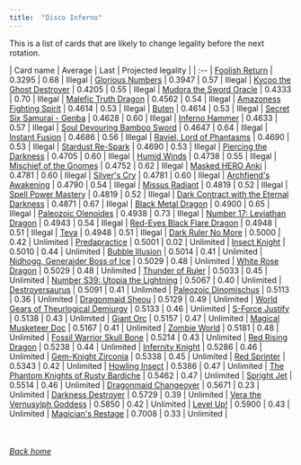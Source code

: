 ```yaml
---
title:  "Disco Inferno"
---
```


This is a list of cards that are likely to change legality before the next rotation.

| Card name | Average | Last | Projected legality |
| :-- |
[Foolish Return](https://db.ygoprodeck.com/card/?search=Foolish%20Return) | 0.3295 | 0.68 | Illegal |
[Glorious Numbers](https://db.ygoprodeck.com/card/?search=Glorious%20Numbers) | 0.3947 | 0.57 | Illegal |
[Kycoo the Ghost Destroyer](https://db.ygoprodeck.com/card/?search=Kycoo%20the%20Ghost%20Destroyer) | 0.4205 | 0.55 | Illegal |
[Mudora the Sword Oracle](https://db.ygoprodeck.com/card/?search=Mudora%20the%20Sword%20Oracle) | 0.4333 | 0.70 | Illegal |
[Malefic Truth Dragon](https://db.ygoprodeck.com/card/?search=Malefic%20Truth%20Dragon) | 0.4562 | 0.54 | Illegal |
[Amazoness Fighting Spirit](https://db.ygoprodeck.com/card/?search=Amazoness%20Fighting%20Spirit) | 0.4614 | 0.53 | Illegal |
[Buten](https://db.ygoprodeck.com/card/?search=Buten) | 0.4614 | 0.53 | Illegal |
[Secret Six Samurai - Genba](https://db.ygoprodeck.com/card/?search=Secret%20Six%20Samurai%20-%20Genba) | 0.4628 | 0.60 | Illegal |
[Inferno Hammer](https://db.ygoprodeck.com/card/?search=Inferno%20Hammer) | 0.4633 | 0.57 | Illegal |
[Soul Devouring Bamboo Sword](https://db.ygoprodeck.com/card/?search=Soul%20Devouring%20Bamboo%20Sword) | 0.4647 | 0.64 | Illegal |
[Instant Fusion](https://db.ygoprodeck.com/card/?search=Instant%20Fusion) | 0.4686 | 0.56 | Illegal |
[Raviel, Lord of Phantasms](https://db.ygoprodeck.com/card/?search=Raviel,%20Lord%20of%20Phantasms) | 0.4690 | 0.53 | Illegal |
[Stardust Re-Spark](https://db.ygoprodeck.com/card/?search=Stardust%20Re-Spark) | 0.4690 | 0.53 | Illegal |
[Piercing the Darkness](https://db.ygoprodeck.com/card/?search=Piercing%20the%20Darkness) | 0.4705 | 0.60 | Illegal |
[Humid Winds](https://db.ygoprodeck.com/card/?search=Humid%20Winds) | 0.4738 | 0.55 | Illegal |
[Mischief of the Gnomes](https://db.ygoprodeck.com/card/?search=Mischief%20of%20the%20Gnomes) | 0.4752 | 0.62 | Illegal |
[Masked HERO Anki](https://db.ygoprodeck.com/card/?search=Masked%20HERO%20Anki) | 0.4781 | 0.60 | Illegal |
[Silver's Cry](https://db.ygoprodeck.com/card/?search=Silver's%20Cry) | 0.4781 | 0.60 | Illegal |
[Archfiend's Awakening](https://db.ygoprodeck.com/card/?search=Archfiend's%20Awakening) | 0.4790 | 0.54 | Illegal |
[Missus Radiant](https://db.ygoprodeck.com/card/?search=Missus%20Radiant) | 0.4819 | 0.52 | Illegal |
[Spell Power Mastery](https://db.ygoprodeck.com/card/?search=Spell%20Power%20Mastery) | 0.4819 | 0.52 | Illegal |
[Dark Contract with the Eternal Darkness](https://db.ygoprodeck.com/card/?search=Dark%20Contract%20with%20the%20Eternal%20Darkness) | 0.4871 | 0.67 | Illegal |
[Black Metal Dragon](https://db.ygoprodeck.com/card/?search=Black%20Metal%20Dragon) | 0.4900 | 0.65 | Illegal |
[Paleozoic Olenoides](https://db.ygoprodeck.com/card/?search=Paleozoic%20Olenoides) | 0.4938 | 0.73 | Illegal |
[Number 17: Leviathan Dragon](https://db.ygoprodeck.com/card/?search=Number%2017:%20Leviathan%20Dragon) | 0.4943 | 0.54 | Illegal |
[Red-Eyes Black Flare Dragon](https://db.ygoprodeck.com/card/?search=Red-Eyes%20Black%20Flare%20Dragon) | 0.4948 | 0.51 | Illegal |
[Teva](https://db.ygoprodeck.com/card/?search=Teva) | 0.4948 | 0.51 | Illegal |
[Dark Ruler No More](https://db.ygoprodeck.com/card/?search=Dark%20Ruler%20No%20More) | 0.5000 | 0.42 | Unlimited |
[Predapractice](https://db.ygoprodeck.com/card/?search=Predapractice) | 0.5001 | 0.02 | Unlimited |
[Insect Knight](https://db.ygoprodeck.com/card/?search=Insect%20Knight) | 0.5010 | 0.44 | Unlimited |
[Bubble Illusion](https://db.ygoprodeck.com/card/?search=Bubble%20Illusion) | 0.5014 | 0.41 | Unlimited |
[Nidhogg, Generaider Boss of Ice](https://db.ygoprodeck.com/card/?search=Nidhogg,%20Generaider%20Boss%20of%20Ice) | 0.5029 | 0.48 | Unlimited |
[White Rose Dragon](https://db.ygoprodeck.com/card/?search=White%20Rose%20Dragon) | 0.5029 | 0.48 | Unlimited |
[Thunder of Ruler](https://db.ygoprodeck.com/card/?search=Thunder%20of%20Ruler) | 0.5033 | 0.45 | Unlimited |
[Number S39: Utopia the Lightning](https://db.ygoprodeck.com/card/?search=Number%20S39:%20Utopia%20the%20Lightning) | 0.5067 | 0.40 | Unlimited |
[Destroyersaurus](https://db.ygoprodeck.com/card/?search=Destroyersaurus) | 0.5091 | 0.41 | Unlimited |
[Paleozoic Dinomischus](https://db.ygoprodeck.com/card/?search=Paleozoic%20Dinomischus) | 0.5113 | 0.36 | Unlimited |
[Dragonmaid Sheou](https://db.ygoprodeck.com/card/?search=Dragonmaid%20Sheou) | 0.5129 | 0.49 | Unlimited |
[World Gears of Theurlogical Demiurgy](https://db.ygoprodeck.com/card/?search=World%20Gears%20of%20Theurlogical%20Demiurgy) | 0.5133 | 0.46 | Unlimited |
[S-Force Justify](https://db.ygoprodeck.com/card/?search=S-Force%20Justify) | 0.5138 | 0.43 | Unlimited |
[Giant Orc](https://db.ygoprodeck.com/card/?search=Giant%20Orc) | 0.5157 | 0.47 | Unlimited |
[Magical Musketeer Doc](https://db.ygoprodeck.com/card/?search=Magical%20Musketeer%20Doc) | 0.5167 | 0.41 | Unlimited |
[Zombie World](https://db.ygoprodeck.com/card/?search=Zombie%20World) | 0.5181 | 0.48 | Unlimited |
[Fossil Warrior Skull Bone](https://db.ygoprodeck.com/card/?search=Fossil%20Warrior%20Skull%20Bone) | 0.5214 | 0.43 | Unlimited |
[Red Rising Dragon](https://db.ygoprodeck.com/card/?search=Red%20Rising%20Dragon) | 0.5238 | 0.44 | Unlimited |
[Infernity Knight](https://db.ygoprodeck.com/card/?search=Infernity%20Knight) | 0.5286 | 0.46 | Unlimited |
[Gem-Knight Zirconia](https://db.ygoprodeck.com/card/?search=Gem-Knight%20Zirconia) | 0.5338 | 0.45 | Unlimited |
[Red Sprinter](https://db.ygoprodeck.com/card/?search=Red%20Sprinter) | 0.5343 | 0.42 | Unlimited |
[Howling Insect](https://db.ygoprodeck.com/card/?search=Howling%20Insect) | 0.5386 | 0.47 | Unlimited |
[The Phantom Knights of Rusty Bardiche](https://db.ygoprodeck.com/card/?search=The%20Phantom%20Knights%20of%20Rusty%20Bardiche) | 0.5462 | 0.47 | Unlimited |
[Spright Jet](https://db.ygoprodeck.com/card/?search=Spright%20Jet) | 0.5514 | 0.46 | Unlimited |
[Dragonmaid Changeover](https://db.ygoprodeck.com/card/?search=Dragonmaid%20Changeover) | 0.5671 | 0.23 | Unlimited |
[Darkness Destroyer](https://db.ygoprodeck.com/card/?search=Darkness%20Destroyer) | 0.5729 | 0.39 | Unlimited |
[Vera the Vernusylph Goddess](https://db.ygoprodeck.com/card/?search=Vera%20the%20Vernusylph%20Goddess) | 0.5850 | 0.42 | Unlimited |
[Level Up!](https://db.ygoprodeck.com/card/?search=Level%20Up!) | 0.5900 | 0.43 | Unlimited |
[Magician's Restage](https://db.ygoprodeck.com/card/?search=Magician's%20Restage) | 0.7008 | 0.33 | Unlimited |

<br>

###### [Back home](index)